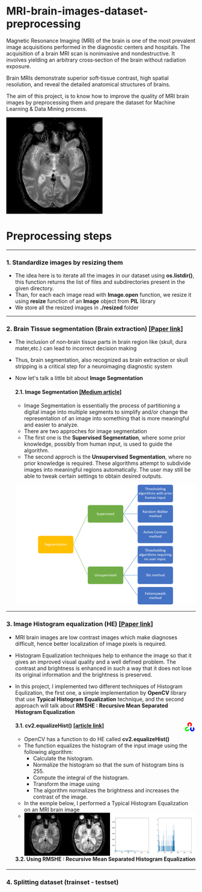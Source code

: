 # MRI-brain-images-dataset-preprocessing
Magnetic Resonance Imaging (MRI) of the brain is one of the most prevalent image acquisitions performed in the diagnostic centers and hospitals. The acquisition of a brain MRI scan is noninvasive and nondestructive. It involves yielding an arbitrary cross‐section of the brain without radiation exposure.

Brain MRIs demonstrate superior soft‐tissue contrast, high spatial resolution, and reveal the detailed anatomical structures of brains.

The aim of this project, is to know how to improve the quality of MRI brain images by preprocessing them and prepare the dataset for Machine Learning &amp; Data Mining process.

![An example of an MRI Brain image](MRI_Brain_Image_Example.jpg)

# Preprocessing steps

-----------------------------------------------------------------------------------------------------------------------------------------------------------------------

### 1. Standardize images by resizing them
- The idea here is to iterate all the images in our dataset using **os.listdir()**, this function returns the list of files and subdirectories present in the given directory.
- Than, for each each image read with **Image.open** function, we resize it using **resize** function of an **Image** object from **PIL** library
- We store all the resized images in **./resized** folder

-----------------------------------------------------------------------------------------------------------------------------------------------------------------------

### 2. Brain Tissue segmentation (Brain extraction) [[Paper link]](https://www.researchgate.net/publication/339708961_Conventional_and_Deep_Learning_Methods_for_Skull_Stripping_in_Brain_MRI)
- The inclusion of non‐brain tissue parts in brain region like (skull, dura mater,etc.) can lead to incorrect decision making
- Thus, brain segmentation, also recognized as brain extraction or skull stripping is a critical step for a neuroimaging diagnostic system
- Now let's talk a little bit about **Image Segmentation**
  #### 2.1. Image Segmentation [[Medium article]](https://towardsdatascience.com/image-segmentation-using-pythons-scikit-image-module-533a61ecc980)
  - Image Segmentation is essentially the process of partitioning a digital image into multiple segments to simplify and/or change the representation of an image into something that is more meaningful and easier to analyze.
  - There are two approches for image segmentation
  - The first one is the **Supervised Segmentation**, where some prior knowledge, possibly from human input, is used to guide the algorithm.
  - The second approch is the **Unsupervised Segmentation**, where no prior knowledge is required. These algorithms attempt to subdivide images into meaningful regions automatically. The user may still be able to tweak certain settings to obtain desired outputs.
  
  ![image segmentation](image_seg.png)

-----------------------------------------------------------------------------------------------------------------------------------------------------------------------

### 3. Image Histogram equalization (HE) [[Paper link]](https://arxiv.org/ftp/arxiv/papers/2003/2003.06615.pdf)
- MRI brain images are low contrast images which make diagnoses difficult, hence better localization of image pixels is required. 
- Histogram Equalization techniques help to enhance the image so that it gives an improved visual quality and a well defined problem. The contrast and brightness is enhanced in such a way that it does not lose its original information and the brightness is preserved.
- In this project, I implemented two different techniques of Histogram Equlization, the first one, a simple implementation by **OpenCV** library that use **Typical Histogram Equalization** technique, and the second approach will talk about **RMSHE : Recursive Mean Separated Histogram Equalization** 

  #### 3.1. cv2.equalizeHist() [[article link]](https://opencv24-python-tutorials.readthedocs.io/en/latest/py_tutorials/py_imgproc/py_histograms/py_histogram_equalization/py_histogram_equalization.html) <img align="right" src="project_images/opencv.png">
  - OpenCV has a function to do HE called **cv2.equalizeHist()**
  - The function equalizes the histogram of the input image using the following algorithm:
    - Calculate the histogram.
    - Normalize the histogram so that the sum of histogram bins is 255.
    - Compute the integral of the histogram.
    - Transform the image using
    - The algorithm normalizes the brightness and increases the contrast of the image.
  - In the exmple below, I performed a Typical Histogram Equalization on an MRI brain image 
  - <img align="left" src="project_images/img_equ_opencv_f.png">

  #### 3.2. Using **RMSHE : Recursive Mean Separated Histogram Equalization**

-----------------------------------------------------------------------------------------------------------------------------------------------------------------------

### 4. Splitting dataset (trainset - testset) 

